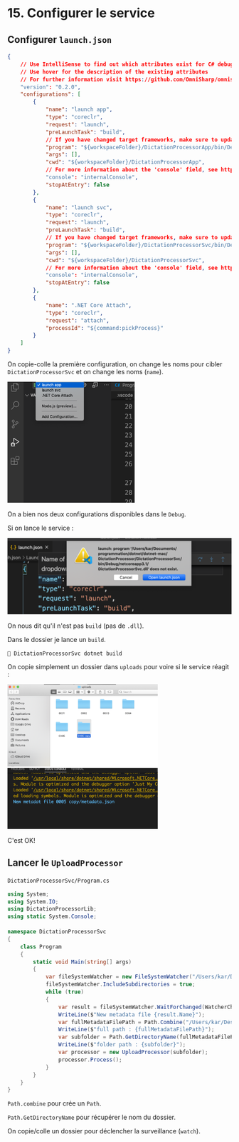 # 15. Configurer le service

## Configurer `launch.json`

```json
{
    // Use IntelliSense to find out which attributes exist for C# debugging
    // Use hover for the description of the existing attributes
    // For further information visit https://github.com/OmniSharp/omnisharp-vscode/blob/master/debugger-launchjson.md
    "version": "0.2.0",
    "configurations": [
        {
            "name": "launch app",
            "type": "coreclr",
            "request": "launch",
            "preLaunchTask": "build",
            // If you have changed target frameworks, make sure to update the program path.
            "program": "${workspaceFolder}/DictationProcessorApp/bin/Debug/netcoreapp3.1/DictationProcessorApp.dll",
            "args": [],
            "cwd": "${workspaceFolder}/DictationProcessorApp",
            // For more information about the 'console' field, see https://aka.ms/VSCode-CS-LaunchJson-Console
            "console": "internalConsole",
            "stopAtEntry": false
        },
        {
            "name": "launch svc",
            "type": "coreclr",
            "request": "launch",
            "preLaunchTask": "build",
            // If you have changed target frameworks, make sure to update the program path.
            "program": "${workspaceFolder}/DictationProcessorSvc/bin/Debug/netcoreapp3.1/DictationProcessorSvc.dll",
            "args": [],
            "cwd": "${workspaceFolder}/DictationProcessorSvc",
            // For more information about the 'console' field, see https://aka.ms/VSCode-CS-LaunchJson-Console
            "console": "internalConsole",
            "stopAtEntry": false
        },
        {
            "name": ".NET Core Attach",
            "type": "coreclr",
            "request": "attach",
            "processId": "${command:pickProcess}"
        }
    ]
}
```

On copie-colle la première configuration, on change les noms pour cibler `DictationProcessorSvc` et on change les noms (`name`).

<img src="assets/Screenshot 2020-10-25 at 17.05.42.png" alt="Screenshot 2020-10-25 at 17.05.42" style="zoom:33%;" />

On a bien nos deux configurations disponibles dans le `Debug`.

Si on lance le service : 

<img src="assets/Screenshot 2020-10-26 at 10.48.04.png" alt="Screenshot 2020-10-26 at 10.48.04" style="zoom:50%;" />

On nous dit qu'il n'est pas `build` (pas de `.dll`).

Dans le dossier je lance un `build`.

```bash
🦄 DictationProcessorSvc dotnet build
```

On copie simplement un dossier dans `uploads` pour voire si le service réagit :

<img src="assets/Screenshot 2020-10-26 at 10.58.03.png" alt="Screenshot 2020-10-26 at 10.58.03" style="zoom: 33%;" />

<img src="assets/Screenshot 2020-10-26 at 10.58.54.png" alt="Screenshot 2020-10-26 at 10.58.54" style="zoom: 33%;" />

C'est OK!

## Lancer le `UploadProcessor`

`DictationProcessorSvc/Program.cs`

```csharp
using System;
using System.IO;
using DictationProcessorLib;
using static System.Console;

namespace DictationProcessorSvc
{
    class Program
    {
        static void Main(string[] args)
        {
            var fileSystemWatcher = new FileSystemWatcher("/Users/kar/Desktop/uploads", "metadata.json");
            fileSystemWatcher.IncludeSubdirectories = true;
            while (true)
            {
                var result = fileSystemWatcher.WaitForChanged(WatcherChangeTypes.Created);
                WriteLine($"New metadata file {result.Name}");
                var fullMetadataFilePath = Path.Combine("/Users/kar/Desktop/uploads", result.Name);
                WriteLine($"full path : {fullMetadataFilePath}");
                var subfolder = Path.GetDirectoryName(fullMetadataFilePath);
                WriteLine($"folder path : {subfolder}");
                var processor = new UploadProcessor(subfolder);
                processor.Process();
            }
        }
    }
}
```

`Path.combine` pour crée un `Path`.

`Path.GetDirectoryName` pour récupérer le nom du dossier.

On copie/colle un dossier pour déclencher la surveillance (`watch`).

